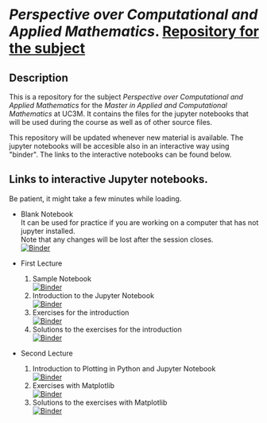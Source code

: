 # _Perspective over Computational and Applied Mathematics_. [Repository for the subject](https://github.com/jmppardo/Perspectivas)

## Description 

This is a repository for the subject _Perspective over Computational and Applied Mathematics_ for the _Master in Applied and Computational Mathematics_ at UC3M. It contains the files for the jupyter notebooks that will be used during the course as well as of other source files.

This repository will be updated whenever new material is available. The jupyter notebooks will be accesible also in an interactive way using "binder". The links to the interactive notebooks can be found below.

## Links to interactive Jupyter notebooks.

Be patient, it might take a few minutes while loading.

- Blank Notebook</br>It can be used for practice if you are working on a computer that has not jupyter installed.</br>Note that any changes will be lost after the session closes.</br> [![Binder](https://mybinder.org/badge_logo.svg)](https://mybinder.org/v2/gh/jmppardo/Perspectivas/HEAD?filepath=Notebooks/Blank_Notebook.ipynb)

- First Lecture

  1. Sample Notebook</br> [![Binder](https://mybinder.org/badge_logo.svg)](https://mybinder.org/v2/gh/jmppardo/Perspectivas/HEAD?filepath=Notebooks/Sample_notebook.ipynb)
  2. Introduction to the Jupyter Notebook</br>[![Binder](https://mybinder.org/badge_logo.svg)](https://mybinder.org/v2/gh/jmppardo/Perspectivas/HEAD?filepath=Notebooks/Introduction.ipynb)
  3. Exercises for the introduction</br>[![Binder](https://mybinder.org/badge_logo.svg)](https://mybinder.org/v2/gh/jmppardo/Perspectivas/HEAD?filepath=Notebooks/Practice_Introduction.ipynb)
  4. Solutions to the exercises for the introduction</br>[![Binder](https://mybinder.org/badge_logo.svg)](https://mybinder.org/v2/gh/jmppardo/Perspectivas/HEAD?filepath=Notebooks/Practice_Introduction_Solutions.ipynb)

- Second Lecture

  1. Introduction to Plotting in Python and Jupyter Notebook</br> [![Binder](https://mybinder.org/badge_logo.svg)](https://mybinder.org/v2/gh/jmppardo/Perspectivas/HEAD?filepath=Notebooks/Introduction_to_Plotting_in_Python_and_Jupyter_Notebook.ipynb)
  2. Exercises with Matplotlib</br> [![Binder](https://mybinder.org/badge_logo.svg)](https://mybinder.org/v2/gh/jmppardo/Perspectivas/HEAD?filepath=Notebooks/Practice_Matplotlib.ipynb)
  3. Solutions to the exercises with Matplotlib</br> [![Binder](https://mybinder.org/badge_logo.svg)](https://mybinder.org/v2/gh/jmppardo/Perspectivas/HEAD?filepath=Notebooks/Practice_Matplotlib_solutions.ipynb)
